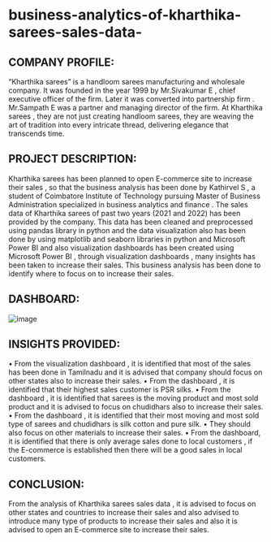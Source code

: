 # business-analytics-of-kharthika-sarees-sales-data-
## COMPANY PROFILE:
“Kharthika sarees” is a handloom sarees manufacturing and wholesale company. It was founded in the year 1999 by Mr.Sivakumar E , chief executive officer of the firm. Later it was converted into partnership firm . Mr.Sampath E was a partner and managing director of the firm. At Kharthika sarees , they are not just creating handloom sarees, they are weaving the art of tradition into every intricate thread, delivering elegance that transcends time. 
## PROJECT DESCRIPTION:
Kharthika sarees has been planned to  open E-commerce site to increase their sales , so that the business analysis has been done by Kathirvel S , a student of Coimbatore Institute of Technology pursuing Master of Business Administration specialized in business analytics and finance . The sales data of Kharthika sarees of past two years (2021 and 2022) has been provided by the company. This data has been cleaned and preprocessed using pandas library in python and the data visualization also has been done by using matplotlib and seaborn libraries in python and Microsoft Power BI and also visualization dashboards has been created using Microsoft Power BI , through visualization dashboards , many insights has been taken to increase their sales. This business analysis has been done to identify where to focus on to increase their sales.
## DASHBOARD:
![image](https://github.com/Kathirvel-Sivakumar/business-analytics-of-kharthika-sarees-sales-data-/assets/172508505/fd41a2c1-6b01-4a8f-a32b-bd74fdd00829)
## INSIGHTS PROVIDED:
•	From the visualization dashboard , it is identified that most of the sales has been done in Tamilnadu and it is advised that company should focus on other states also to increase their sales.
•	From the dashboard , it is identified that their highest sales customer is PSR silks.
•	From the dashboard , it is identified that sarees is the moving product and most sold product and it is advised to focus on chudidhars also to increase their sales.
•	From the dashboard , it is identified that their most moving and most sold type of sarees and chudidhars is silk cotton and pure silk.
•	They should also focus on other materials to increase their sales.
•	From the dashboard, it is identified that there is only average sales done to local customers , if the E-commerce is established then there will be a good sales in local customers.
## CONCLUSION:
From the analysis of Kharthika sarees sales data , it is advised to focus on other states and countries to increase their sales and also advised to introduce many type of products to increase their sales and  also it is advised to open an    E-commerce site to increase their sales.
